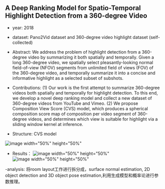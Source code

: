 ## A Deep Ranking Model for Spatio-Temporal Highlight Detection from a 360-degree Video

- year: 2018

- dataset: Pano2Vid dataset and 360-degree video highlight dataset (self-collected)

- Abstract: We address the problem of highlight detection from a 360-degree video by summarizing it both spatially and temporally. Given a long 360-degree video, we spatially select pleasantly-looking normal field-of-view (NFOV) segments from unlimited field of views (FOV) of the 360-degree video, and temporally summarize it into a concise and informative highlight as a selected subset of subshots.
- Contributions:
(1) Our work is the first attempt to summarize 360-degree videos both spatially and temporally for highlight detection. To this end, we develop a novel deep ranking model and collect a new dataset of 360-degree videos from YouTube and Vimeo.
(2) We propose Composition View Score (CVS) model, which produces a spherical composition score map of composition per video segment of 360-degree videos, and determines which view is suitable for highlight via a sliding window kernel at inference.

- Structure: CVS model

![image width="50%" height="50%"](https://github.com/VLISLAB/360-DL-Survey/blob/main/Images/CVS.png)

- Results：
![image width="50%" height="50%"](https://github.com/VLISLAB/360-DL-Survey/blob/main/Images/CVS_exp1.png)
![image width="50%" height="50%"](https://github.com/VLISLAB/360-DL-Survey/blob/main/Images/CVS_exp2.png)

-analysis: 将room layout工作进行拆分成，surface normal estimation, 2D object detection and 3D object pose estimation,利用生成模型和概率论进行参数推理。

